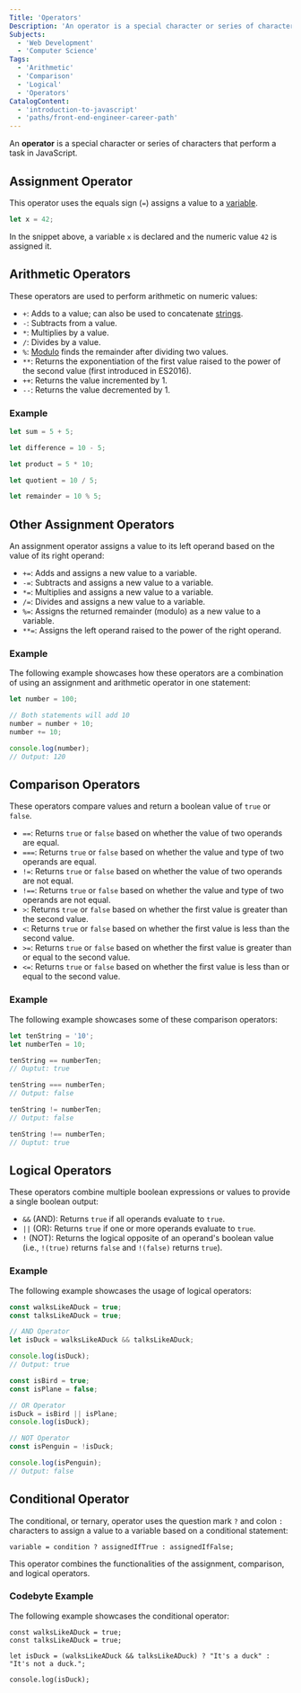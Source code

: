 ```yaml
---
Title: 'Operators'
Description: 'An operator is a special character or series of characters that perform a task in JavaScript.'
Subjects:
  - 'Web Development'
  - 'Computer Science'
Tags:
  - 'Arithmetic'
  - 'Comparison'
  - 'Logical'
  - 'Operators'
CatalogContent:
  - 'introduction-to-javascript'
  - 'paths/front-end-engineer-career-path'
---
```


An **operator** is a special character or series of characters that perform a task in JavaScript.

## Assignment Operator

This operator uses the equals sign (`=`) assigns a value to a [variable](https://www.codecademy.com/resources/docs/javascript/variables).

```js
let x = 42;
```

In the snippet above, a variable `x` is declared and the numeric value `42` is assigned it.

## Arithmetic Operators

These operators are used to perform arithmetic on numeric values:

- `+`: Adds to a value; can also be used to concatenate [strings](https://www.codecademy.com/resources/docs/javascript/strings).
- `-`: Subtracts from a value.
- `*`: Multiplies by a value.
- `/`: Divides by a value.
- `%`: [Modulo](https://www.codecademy.com/resources/docs/general/modulo) finds the remainder after dividing two values.
- `**`: Returns the exponentiation of the first value raised to the power of the second value (first introduced in ES2016).
- `++`: Returns the value incremented by 1.
- `--`: Returns the value decremented by 1.

### Example

```js
let sum = 5 + 5;

let difference = 10 - 5;

let product = 5 * 10;

let quotient = 10 / 5;

let remainder = 10 % 5;
```

## Other Assignment Operators

An assignment operator assigns a value to its left operand based on the value of its right operand:

- `+=`: Adds and assigns a new value to a variable.
- `-=`: Subtracts and assigns a new value to a variable.
- `*=`: Multiplies and assigns a new value to a variable.
- `/=`: Divides and assigns a new value to a variable.
- `%=`: Assigns the returned remainder (modulo) as a new value to a variable.
- `**=`: Assigns the left operand raised to the power of the right operand.

### Example

The following example showcases how these operators are a combination of using an assignment and arithmetic operator in one statement:

```js
let number = 100;

// Both statements will add 10
number = number + 10;
number += 10;

console.log(number);
// Output: 120
```

## Comparison Operators

These operators compare values and return a boolean value of `true` or `false`.

- `==`: Returns `true` or `false` based on whether the value of two operands are equal.
- `===`: Returns `true` or `false` based on whether the value and type of two operands are equal.
- `!=`: Returns `true` or `false` based on whether the value of two operands are not equal.
- `!==`: Returns `true` or `false` based on whether the value and type of two operands are not equal.
- `>`: Returns `true` or `false` based on whether the first value is greater than the second value.
- `<`: Returns `true` or `false` based on whether the first value is less than the second value.
- `>=`: Returns `true` or `false` based on whether the first value is greater than or equal to the second value.
- `<=`: Returns `true` or `false` based on whether the first value is less than or equal to the second value.

### Example

The following example showcases some of these comparison operators:

```js
let tenString = '10';
let numberTen = 10;

tenString == numberTen;
// Ouptut: true

tenString === numberTen;
// Output: false

tenString != numberTen;
// Output: false

tenString !== numberTen;
// Ouptut: true
```

## Logical Operators

These operators combine multiple boolean expressions or values to provide a single boolean output:

- `&&` (AND): Returns `true` if all operands evaluate to `true`.
- `||` (OR): Returns `true` if one or more operands evaluate to `true`.
- `!` (NOT): Returns the logical opposite of an operand's boolean value (i.e., `!(true)` returns `false` and `!(false)` returns `true`).

### Example

The following example showcases the usage of logical operators:

```js
const walksLikeADuck = true;
const talksLikeADuck = true;

// AND Operator
let isDuck = walksLikeADuck && talksLikeADuck;

console.log(isDuck);
// Output: true

const isBird = true;
const isPlane = false;

// OR Operator
isDuck = isBird || isPlane;
console.log(isDuck);

// NOT Operator
const isPenguin = !isDuck;

console.log(isPenguin);
// Output: false
```

## Conditional Operator

The conditional, or ternary, operator uses the question mark `?` and colon `:` characters to assign a value to a variable based on a conditional statement:

```pseudo
variable = condition ? assignedIfTrue : assignedIfFalse;
```

This operator combines the functionalities of the assignment, comparison, and logical operators.

### Codebyte Example

The following example showcases the conditional operator:

```codebyte/javascript
const walksLikeADuck = true;
const talksLikeADuck = true;

let isDuck = (walksLikeADuck && talksLikeADuck) ? "It's a duck" : "It's not a duck.";

console.log(isDuck);
```
